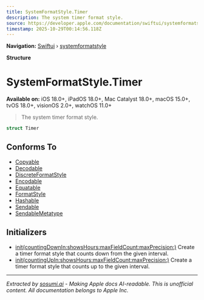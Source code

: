 ```yaml
---
title: SystemFormatStyle.Timer
description: The system timer format style.
source: https://developer.apple.com/documentation/swiftui/systemformatstyle/timer
timestamp: 2025-10-29T00:14:56.118Z
---
```


**Navigation:** [Swiftui](/documentation/swiftui) › [systemformatstyle](/documentation/swiftui/systemformatstyle)

**Structure**

# SystemFormatStyle.Timer

**Available on:** iOS 18.0+, iPadOS 18.0+, Mac Catalyst 18.0+, macOS 15.0+, tvOS 18.0+, visionOS 2.0+, watchOS 11.0+

> The system timer format style.

```swift
struct Timer
```

## Conforms To

- [Copyable](/documentation/Swift/Copyable)
- [Decodable](/documentation/Swift/Decodable)
- [DiscreteFormatStyle](/documentation/Foundation/DiscreteFormatStyle)
- [Encodable](/documentation/Swift/Encodable)
- [Equatable](/documentation/Swift/Equatable)
- [FormatStyle](/documentation/Foundation/FormatStyle)
- [Hashable](/documentation/Swift/Hashable)
- [Sendable](/documentation/Swift/Sendable)
- [SendableMetatype](/documentation/Swift/SendableMetatype)

## Initializers

- [init(countingDownIn:showsHours:maxFieldCount:maxPrecision:)](/documentation/swiftui/systemformatstyle/timer/init(countingdownin:showshours:maxfieldcount:maxprecision:)) Create a timer format style that counts down from the given interval.
- [init(countingUpIn:showsHours:maxFieldCount:maxPrecision:)](/documentation/swiftui/systemformatstyle/timer/init(countingupin:showshours:maxfieldcount:maxprecision:)) Create a timer format style that counts up to the given interval.

---

*Extracted by [sosumi.ai](https://sosumi.ai) - Making Apple docs AI-readable.*
*This is unofficial content. All documentation belongs to Apple Inc.*
